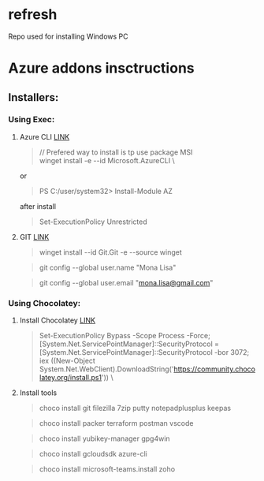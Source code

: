# refresh
Repo used for installing Windows PC 

# Azure addons insctructions
## Installers:
### Using Exec:
1. Azure CLI [LINK](https://learn.microsoft.com/en-us/cli/azure)
    > // Prefered way to install is tp use package MSI \
    > winget install -e --id Microsoft.AzureCLI \

    or

    > PS C:/user/system32> Install-Module AZ

    after install

    > Set-ExecutionPolicy Unrestricted
2. GIT [LINK](https://git-scm.com)
    > winget install --id Git.Git -e --source winget

    > git config --global user.name "Mona Lisa"

    > git config --global user.email "mona.lisa@gmail.com"

### Using Chocolatey:
1. Install Chocolatey [LINK](https://chocolatey.org/install#individual)
    > Set-ExecutionPolicy Bypass -Scope Process -Force; [System.Net.ServicePointManager]::SecurityProtocol = [System.Net.ServicePointManager]::SecurityProtocol -bor 3072; iex ((New-Object System.Net.WebClient).DownloadString('https://community.chocolatey.org/install.ps1')) \

2. Install tools
    > choco install git filezilla 7zip putty notepadplusplus keepas  

    > choco install packer terraform postman vscode  

    > choco install yubikey-manager gpg4win

    > choco install gcloudsdk azure-cli
    
    > choco install microsoft-teams.install zoho

